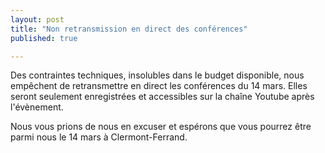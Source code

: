 ```yaml
---
layout: post
title: "Non retransmission en direct des conférences"
published: true

---
```


Des contraintes techniques, insolubles dans le budget disponible, nous empêchent de retransmettre en direct les conférences du 14 mars. Elles seront seulement 
enregistrées et accessibles sur la chaîne Youtube après l'évènement.

Nous vous prions de nous en excuser et espérons que vous pourrez être parmi nous le 14 mars à Clermont-Ferrand.

